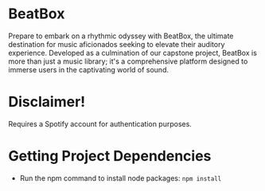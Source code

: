 # BeatBox
Prepare to embark on a rhythmic odyssey with BeatBox, the ultimate destination for music aficionados seeking to elevate their auditory experience. Developed as a culmination of our capstone project, BeatBox is more than just a music library; it's a comprehensive platform designed to immerse users in the captivating world of sound. 

# Disclaimer!
Requires a Spotify account for authentication purposes.

# Getting Project Dependencies
* Run the npm command to install node packages: `npm install`
